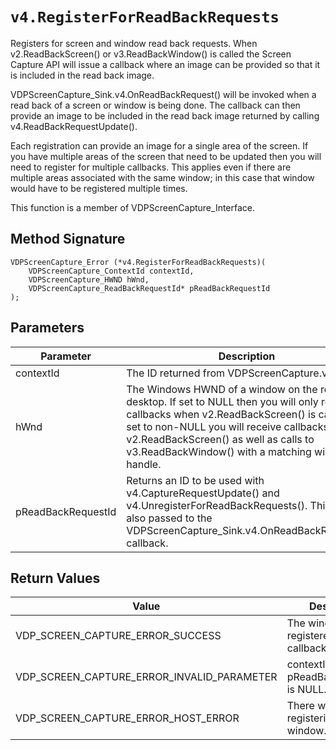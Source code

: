 # `v4.RegisterForReadBackRequests`
Registers for screen and window read back requests. When v2.ReadBackScreen() or v3.ReadBackWindow() is called the Screen Capture API will issue a callback where an image can be provided so that it is included in the read back image.

VDPScreenCapture_Sink.v4.OnReadBackRequest() will be invoked when a read back of a screen or window is being done. The callback can then provide an image to be included in the read back image returned by calling v4.ReadBackRequestUpdate().

Each registration can provide an image for a single area of the screen. If you have multiple areas of the screen that need to be updated then you will need to register for multiple callbacks. This applies even if there are multiple areas associated with the same window; in this case that window would have to be registered multiple times.

This function is a member of VDPScreenCapture_Interface.

## Method Signature
```
VDPScreenCapture_Error (*v4.RegisterForReadBackRequests)(
    VDPScreenCapture_ContextId contextId,
    VDPScreenCapture_HWND hWnd,
    VDPScreenCapture_ReadBackRequestId* pReadBackRequestId
);
```

## Parameters
| Parameter | Description |
|-----------|-------------|
| contextId | The ID returned from VDPScreenCapture.v1.Init(). |
| hWnd | The Windows HWND of a window on the remote desktop. If set to NULL then you will only receive callbacks when v2.ReadBackScreen() is called. If set to non-NULL you will receive callbacks for v2.ReadBackScreen() as well as calls to v3.ReadBackWindow() with a matching window handle. |
| pReadBackRequestId | Returns an ID to be used with v4.CaptureRequestUpdate() and v4.UnregisterForReadBackRequests(). This ID is also passed to the VDPScreenCapture_Sink.v4.OnReadBackRequest() callback. |

## Return Values
| Value | Description |
|-------|-------------|
| VDP_SCREEN_CAPTURE_ERROR_SUCCESS | The window is registered for callbacks. |
| VDP_SCREEN_CAPTURE_ERROR_INVALID_PARAMETER | contextId is invalid or pReadBackRequestId is NULL. |
| VDP_SCREEN_CAPTURE_ERROR_HOST_ERROR | There was an error registering the window. |


